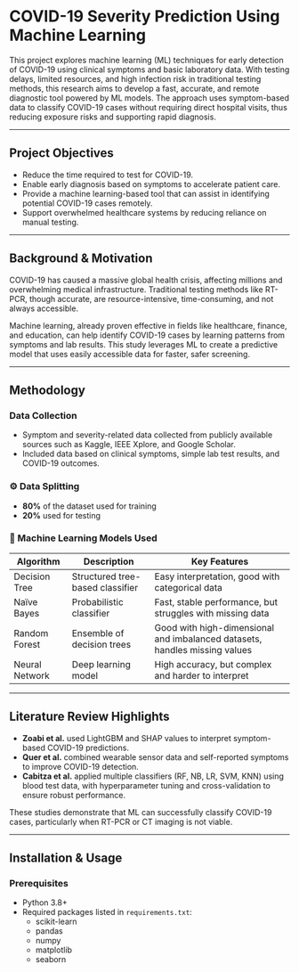 # COVID-19 Severity Prediction Using Machine Learning

This project explores machine learning (ML) techniques for early detection of COVID-19 using clinical symptoms and basic laboratory data. With testing delays, limited resources, and high infection risk in traditional testing methods, this research aims to develop a fast, accurate, and remote diagnostic tool powered by ML models. The approach uses symptom-based data to classify COVID-19 cases without requiring direct hospital visits, thus reducing exposure risks and supporting rapid diagnosis.

---

## Project Objectives

- Reduce the time required to test for COVID-19.
- Enable early diagnosis based on symptoms to accelerate patient care.
- Provide a machine learning-based tool that can assist in identifying potential COVID-19 cases remotely.
- Support overwhelmed healthcare systems by reducing reliance on manual testing.

---

##  Background & Motivation

COVID-19 has caused a massive global health crisis, affecting millions and overwhelming medical infrastructure. Traditional testing methods like RT-PCR, though accurate, are resource-intensive, time-consuming, and not always accessible.

Machine learning, already proven effective in fields like healthcare, finance, and education, can help identify COVID-19 cases by learning patterns from symptoms and lab results. This study leverages ML to create a predictive model that uses easily accessible data for faster, safer screening.

---

##  Methodology

###  Data Collection
- Symptom and severity-related data collected from publicly available sources such as Kaggle, IEEE Xplore, and Google Scholar.
- Included data based on clinical symptoms, simple lab test results, and COVID-19 outcomes.

### ⚙ Data Splitting
- **80%** of the dataset used for training
- **20%** used for testing

### 🤖 Machine Learning Models Used

| Algorithm      | Description                           | Key Features                                                                 |
|---------------|---------------------------------------|------------------------------------------------------------------------------|
| Decision Tree | Structured tree-based classifier      | Easy interpretation, good with categorical data                             |
| Naïve Bayes   | Probabilistic classifier              | Fast, stable performance, but struggles with missing data                   |
| Random Forest | Ensemble of decision trees            | Good with high-dimensional and imbalanced datasets, handles missing values  |
| Neural Network| Deep learning model                   | High accuracy, but complex and harder to interpret                           |

---

##  Literature Review Highlights

- **Zoabi et al.** used LightGBM and SHAP values to interpret symptom-based COVID-19 predictions.
- **Quer et al.** combined wearable sensor data and self-reported symptoms to improve COVID-19 detection.
- **Cabitza et al.** applied multiple classifiers (RF, NB, LR, SVM, KNN) using blood test data, with hyperparameter tuning and cross-validation to ensure robust performance.

These studies demonstrate that ML can successfully classify COVID-19 cases, particularly when RT-PCR or CT imaging is not viable.

---

##  Installation & Usage

### Prerequisites
- Python 3.8+
- Required packages listed in `requirements.txt`:
  - scikit-learn
  - pandas
  - numpy
  - matplotlib
  - seaborn


